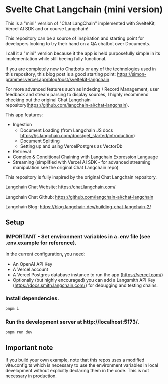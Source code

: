 # Svelte Chat Langchain (mini version)

This is a "mini" version of "Chat LangChain" implemented with SvelteKit, Vercel AI SDK and or course Langchain!

This repository can be a source of inspiration and starting point for developers looking to try their hand on a QA chatbot over Documents.

I call it a "mini" version because it the app is held purposefully simple in its implementation while still beeing fully functional.

If you are completely new to Chatbots or any of the technologies used in this repository, this blog post is a good starting point: https://simon-prammer.vercel.app/blog/post/sveltekit-langchain

For more advanced features such as Indexing / Record Management, user feedback and stream parsing to display sources, I highly recommend checking out the original Chat Langchain repository(https://github.com/langchain-ai/chat-langchain).

This app features:

- Ingestion
  - Document Loading (from Langchain JS docs https://js.langchain.com/docs/get_started/introduction)
  - Document Splitting
  - Setting up and using VercelPostgres as VectorDb
- Retrieval
- Complex & Conditional Chaining with Langchain Expression Language
- Streaming (simplified with Vercel AI SDK - for advanced streaming manipulation see the original Chat Langchain repo)

This repository is fully inspired by the original Chat Langchain repository.

Langchain Chat Website:
https://chat.langchain.com/

Langchain Chat Github:
https://github.com/langchain-ai/chat-langchain

Langchain Blog:
https://blog.langchain.dev/building-chat-langchain-2/

## Setup

### IMPORTANT - Set environment variables in a .env file (see .env.example for reference).

In the current configuration, you need:

- An OpenAI API Key
- A Vercel account
- A Vercel Postgres database instance to run the app (https://vercel.com/)
- Optionally (but highly encouraged) you can add a Langsmith API Key (https://docs.smith.langchain.com/) for debugging and testing chains.

### Install dependencies.

```sh
pnpm i
```

### Run the development server at http://localhost:5173/.

```sh
pnpm run dev
```

## Important note

If you build your own example, note that this repos uses a modified vite.config.ts which is necessary to use the environment variables in local development without explicitly declaring them in the code. This is not necessary in production.
